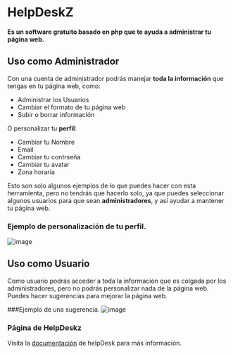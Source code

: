 # HelpDeskZ

**Es un software gratuito basado en php que te ayuda a administrar tu página web.**

## Uso como Administrador
Con una cuenta de administrador podrás manejar **toda la información** que tengas en tu página web, como:

- Administrar los Usuarios
- Cambiar el formato de tu página web
- Subir o borrar información

O personalizar tu **perfil**:

- Cambiar tu Nombre
- Email
- Cambiar tu contrseña
- Cambiar tu avatar
- Zona horaria

Esto son solo algunos ejemplos de lo que puedes hacer con esta herramienta, pero no tendrás que hacerlo solo, ya que puedes seleccionar algunos usuarios para que sean **administradores**, y así ayudar a mantener tu página web. 

### Ejemplo de personalización de tu perfil.
![image](https://user-images.githubusercontent.com/55486982/121778178-b1dfe600-cb8d-11eb-9b90-b53c2e9abbb3.png)


## Uso como Usuario
Como usuario podrás acceder a toda la información que es colgada por los administradores, pero no podrás personalizar nada de la página web.
Puedes hacer sugerencias para mejorar la página web.

###Ejemplo de una sugerencia.
![image](https://user-images.githubusercontent.com/55486982/121778596-7b0acf80-cb8f-11eb-95ab-cdc79aafefef.png)


### Página de HelpDeskz
Visita la [documentación](https://www.helpdeskz.com) de helpDesk para más información.
